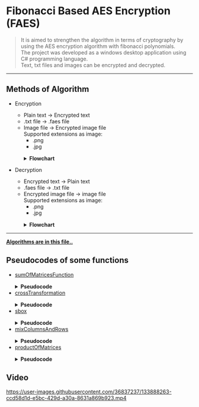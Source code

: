 # Fibonacci Based AES Encryption (FAES)

> It is aimed to strengthen the algorithm in terms of cryptography by   using the AES encryption algorithm with fibonacci polynomials.   
The project was developed as a windows desktop application using C# programming language.  
Text, txt files and images can be encrypted and decrypted.
___

## Methods of Algorithm
* Encryption
  * Plain text -> Encrypted text
  * .txt file  -> .faes file
  * Image file -> Encrypted image file  
    Supported extensions as image:
    * .png
    * .jpg
    <details style="margin-top:15px;"> <summary><b>Flowchart</b></summary> <img src="https://user-images.githubusercontent.com/36837237/134496917-31c403a9-4b9b-491a-bdc4-810423534544.png" /> </details>
    
* Decryption
  * Encrypted text -> Plain text
  * .faes file -> .txt file
  * Encrypted image file -> image file  
    Supported extensions as image:
    * .png
    * .jpg
    <details style="margin-top:15px;"> <summary><b>Flowchart</b></summary> <img src="https://user-images.githubusercontent.com/36837237/134497623-8a2a2cc6-f7fa-4b75-890f-ab3046ef2e98.png" /> </details>
---

**[Algorithms are in this file..](FibonacciBasedAESEncryption/faes.cs)**

## Pseudocodes of some functions
<ul>
 <li>
  <a href="FibonacciBasedAESEncryption/faes.cs#L897-L908" target="_blank">sumOfMatricesFunction</a> <br/>
  <details style="margin-top:15px;"> <summary><b>Pseudocode</b></summary> <img src="https://user-images.githubusercontent.com/36837237/134497812-9c899653-9ef0-48cb-9d61-efeed548b410.png" /> </details>
 </li>
 <li>
  <a href="FibonacciBasedAESEncryption/faes.cs#L704-L760" target="_blank">crossTransformation</a> <br/>
  <details style="margin-top:15px;"> <summary><b>Pseudocode</b></summary> <img src="https://user-images.githubusercontent.com/36837237/134497974-b0d78b1c-cd7f-48d0-b997-7e8ac1cc072a.png" /> </details>
 </li>
 <li>
  <a href="FibonacciBasedAESEncryption/faes.cs#L762-L772" target="_blank">sbox</a> <br/>
  <details style="margin-top:15px;"> <summary><b>Pseudocode</b></summary> <img src="https://user-images.githubusercontent.com/36837237/134498030-72a493ef-93f7-43ba-b0a9-e1b7de10b4e2.png" /> </details>
 </li>
 <li>
  <a href="FibonacciBasedAESEncryption/faes.cs#L774-L835" target="_blank">mixColumnsAndRows</a> <br/>
  <details style="margin-top:15px;"> <summary><b>Pseudocode</b></summary> <img src="https://user-images.githubusercontent.com/36837237/134498059-2e961c18-06f5-4880-8bd8-4ff869c06c2b.png" /> </details>
 </li>
 <li>
  <a href="FibonacciBasedAESEncryption/faes.cs#L837-L895" target="_blank">productOfMatrices</a> <br/>
  <details style="margin-top:15px;"> <summary><b>Pseudocode</b></summary> <img src="https://user-images.githubusercontent.com/36837237/134498098-b302a24f-f62b-4d85-9eca-d114595c11bf.png" /> </details>
 </li>
</ul>


## Video
https://user-images.githubusercontent.com/36837237/133888263-ccd58d1d-e5bc-429d-a30a-8631a869b923.mp4

